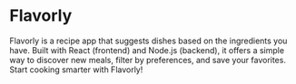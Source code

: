# Flavorly
Flavorly is a recipe app that suggests dishes based on the ingredients you have. Built with React (frontend) and Node.js (backend), it offers a simple way to discover new meals, filter by preferences, and save your favorites. Start cooking smarter with Flavorly!
